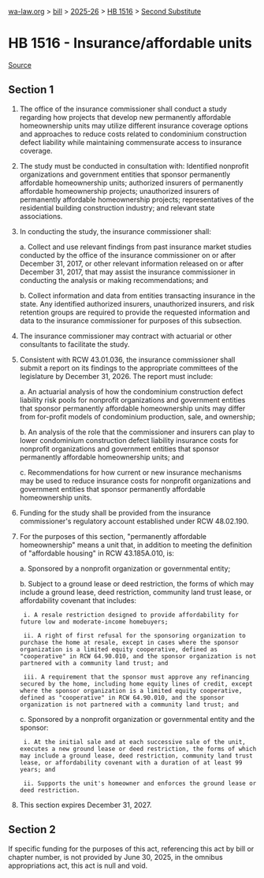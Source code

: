 [wa-law.org](/) > [bill](/bill/) > [2025-26](/bill/2025-26/) > [HB 1516](/bill/2025-26/hb/1516/) > [Second Substitute](/bill/2025-26/hb/1516/S2/)

# HB 1516 - Insurance/affordable units

[Source](http://lawfilesext.leg.wa.gov/biennium/2025-26/Pdf/Bills/House%20Bills/1516-S2.pdf)

## Section 1
1. The office of the insurance commissioner shall conduct a study regarding how projects that develop new permanently affordable homeownership units may utilize different insurance coverage options and approaches to reduce costs related to condominium construction defect liability while maintaining commensurate access to insurance coverage.

2. The study must be conducted in consultation with: Identified nonprofit organizations and government entities that sponsor permanently affordable homeownership units; authorized insurers of permanently affordable homeownership projects; unauthorized insurers of permanently affordable homeownership projects; representatives of the residential building construction industry; and relevant state associations.

3. In conducting the study, the insurance commissioner shall:

    a. Collect and use relevant findings from past insurance market studies conducted by the office of the insurance commissioner on or after December 31, 2017, or other relevant information released on or after December 31, 2017, that may assist the insurance commissioner in conducting the analysis or making recommendations; and

    b. Collect information and data from entities transacting insurance in the state. Any identified authorized insurers, unauthorized insurers, and risk retention groups are required to provide the requested information and data to the insurance commissioner for purposes of this subsection.

4. The insurance commissioner may contract with actuarial or other consultants to facilitate the study.

5. Consistent with RCW 43.01.036, the insurance commissioner shall submit a report on its findings to the appropriate committees of the legislature by December 31, 2026. The report must include:

    a. An actuarial analysis of how the condominium construction defect liability risk pools for nonprofit organizations and government entities that sponsor permanently affordable homeownership units may differ from for-profit models of condominium production, sale, and ownership;

    b. An analysis of the role that the commissioner and insurers can play to lower condominium construction defect liability insurance costs for nonprofit organizations and government entities that sponsor permanently affordable homeownership units; and

    c. Recommendations for how current or new insurance mechanisms may be used to reduce insurance costs for nonprofit organizations and government entities that sponsor permanently affordable homeownership units.

6. Funding for the study shall be provided from the insurance commissioner's regulatory account established under RCW 48.02.190.

7. For the purposes of this section, "permanently affordable homeownership" means a unit that, in addition to meeting the definition of "affordable housing" in RCW 43.185A.010, is:

    a. Sponsored by a nonprofit organization or governmental entity;

    b. Subject to a ground lease or deed restriction, the forms of which may include a ground lease, deed restriction, community land trust lease, or affordability covenant that includes:

        i. A resale restriction designed to provide affordability for future low and moderate-income homebuyers;

        ii. A right of first refusal for the sponsoring organization to purchase the home at resale, except in cases where the sponsor organization is a limited equity cooperative, defined as "cooperative" in RCW 64.90.010, and the sponsor organization is not partnered with a community land trust; and

        iii. A requirement that the sponsor must approve any refinancing secured by the home, including home equity lines of credit, except where the sponsor organization is a limited equity cooperative, defined as "cooperative" in RCW 64.90.010, and the sponsor organization is not partnered with a community land trust; and

    c. Sponsored by a nonprofit organization or governmental entity and the sponsor:

        i. At the initial sale and at each successive sale of the unit, executes a new ground lease or deed restriction, the forms of which may include a ground lease, deed restriction, community land trust lease, or affordability covenant with a duration of at least 99 years; and

        ii. Supports the unit's homeowner and enforces the ground lease or deed restriction.

8. This section expires December 31, 2027.

## Section 2
If specific funding for the purposes of this act, referencing this act by bill or chapter number, is not provided by June 30, 2025, in the omnibus appropriations act, this act is null and void.
